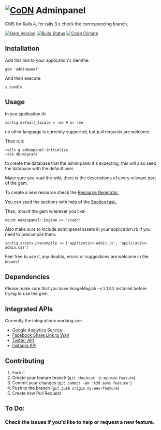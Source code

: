 # [![CoDN](http://cl.ly/image/130Q0E153d2G/codn180.png)](http://www.codn.mx "CoDN") Adminpanel

CMS for Rails 4, for rails 3.x check the corresponding branch.

[![Gem Version](https://badge.fury.io/rb/adminpanel.svg)](http://badge.fury.io/rb/adminpanel)
[![Build Status](https://travis-ci.org/joseramonc/adminpanel.svg?branch=master)](https://travis-ci.org/joseramonc/adminpanel)
[![Code Climate](https://codeclimate.com/github/joseramonc/adminpanel/badges/gpa.svg)](https://codeclimate.com/github/joseramonc/adminpanel)
<!-- [![Dependency Status](https://gemnasium.com/joseramonc/adminpanel.svg)](https://gemnasium.com/joseramonc/adminpanel) -->
## Installation

Add this line to your application's Gemfile:

    gem 'adminpanel'

And then execute:

    $ bundle

## Usage

In you application.rb

    config.default_locale = :es # or :en

no other language is currently supported, but pull requests are welcome.

Then run:

    rails g adminpanel:initialize
    rake db:migrate
to create the database that the adminpanel it's expecting, this will also seed the database with the default user.

Make sure you read the wiki, there is the descriptions of every relevant part of the gem.

To create a new resource check the [Resource Generator.](https://github.com/joseramonc/adminpanel/wiki/Generator-adminpanel:resource)

You can seed the sections with help of the [Section task.](https://github.com/joseramonc/adminpanel/wiki/Rake-task-adminpanel:section)

Then, mount the gem wherever you like!

    mount Adminpanel::Engine => "/codn"

Also make sure to include adminpanel assets in your application.rb if you need to precompile them:

    config.assets.precompile += ['application-admin.js', 'application-admin.css']
Feel free to use it, any doubts, errors or suggestions are welcome in the issues!

## Dependencies

Please make sure that you have ImageMagick -v 2.13.2 installed before trying to use the gem.

## Integrated APIs

Currently the integrations working are:

* [Google Analytics Service](https://github.com/joseramonc/adminpanel/wiki/include-Google-Analytics)
* [Facebook Share Link to Wall](https://github.com/joseramonc/adminpanel/wiki/include-Adminpanel::Facebook)
* [Twitter API](https://github.com/joseramonc/adminpanel/wiki/include-Adminpanel::Twitter)
* [Instagra API](https://github.com/joseramonc/adminpanel/wiki/include-Adminpanel::Instagram)

## Contributing

1. Fork it
2. Create your feature branch (`git checkout -b my-new-feature`)
3. Commit your changes (`git commit -am 'Add some feature'`)
4. Push to the branch (`git push origin my-new-feature`)
5. Create new Pull Request

## To Do:

### Check the issues if you'd like to help or request a new feature.
